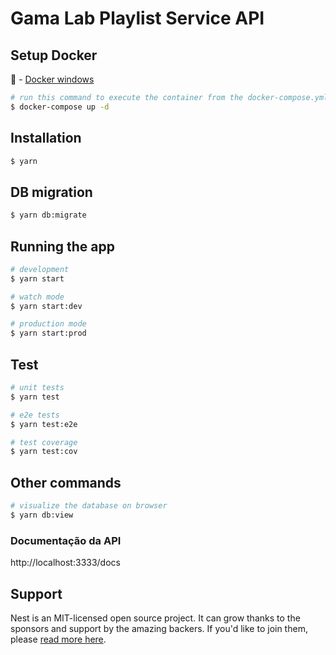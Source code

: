 # Gama Lab Playlist Service API
## Setup Docker
🐳 - [Docker windows](https://docs.docker.com/desktop/install/windows-install/)

```bash
# run this command to execute the container from the docker-compose.yml
$ docker-compose up -d
```

## Installation

```bash
$ yarn
```

## DB migration
```bash
$ yarn db:migrate
```

## Running the app

```bash
# development
$ yarn start

# watch mode
$ yarn start:dev

# production mode
$ yarn start:prod
```

## Test

```bash
# unit tests
$ yarn test

# e2e tests
$ yarn test:e2e

# test coverage
$ yarn test:cov
```

## Other commands
```bash
# visualize the database on browser
$ yarn db:view
```

### Documentação da API
http://localhost:3333/docs

## Support

Nest is an MIT-licensed open source project. It can grow thanks to the sponsors and support by the amazing backers. If you'd like to join them, please [read more here](https://docs.nestjs.com/support).
